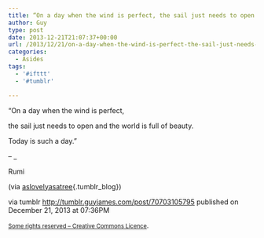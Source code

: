 ```yaml
---
title: “On a day when the wind is perfect, the sail just needs to open and the world is full of…”
author: Guy
type: post
date: 2013-12-21T21:07:37+00:00
url: /2013/12/21/on-a-day-when-the-wind-is-perfect-the-sail-just-needs-to-open-and-the-world-is-full-of/
categories:
  - Asides
tags:
  - '#ifttt'
  - '#tumblr'

---
```

“On a day when the wind is perfect,
  
the sail just needs to open and the world is full of beauty.
  
Today is such a day.”

&#8211; _</p> 

<span>Rumi</span>

(via [aslovelyasatree][1]{.tumblr_blog})

</em>

via tumblr http://tumblr.guyjames.com/post/70703105795 published on December 21, 2013 at 07:36PM

<small><a href="https://creativecommons.org/licenses/by-nc/3.0/" target="_blank">Some rights reserved &#8211; Creative Commons Licence</a></small>.

 [1]: http://aslovelyasatree.tumblr.com/